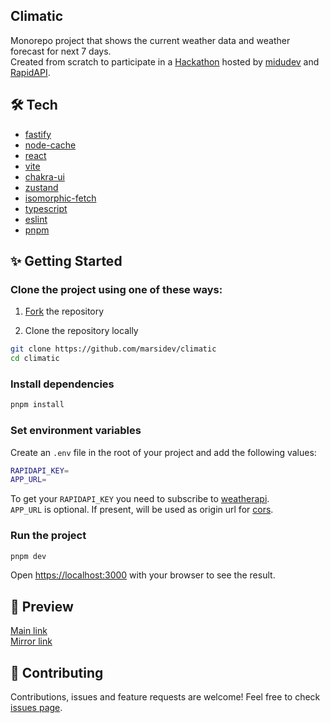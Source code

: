 ## Climatic
Monorepo project that shows the current weather data and weather forecast for next 7 days. <br />
Created from scratch to participate in a [Hackathon](https://www.twitch.tv/videos/1488279878) hosted by [midudev](https://www.github.com/midudev) and [RapidAPI](https://rapidapi.com).

## 🛠️ Tech
- [fastify](https://github.com/fastify/fastify)
- [node-cache](https://github.com/node-cache/node-cache)
- [react](https://github.com/facebook/react)
- [vite](https://github.com/vitejs/vite)
- [chakra-ui](https://github.com/chakra-ui/chakra-ui)
- [zustand](https://github.com/pmndrs/zustand)
- [isomorphic-fetch](https://github.com/matthew-andrews/isomorphic-fetch)
- [typescript](https://github.com/microsoft/TypeScript)
- [eslint](https://github.com/eslint/eslint)
- [pnpm](https://github.com/pnpm/pnpm)

## ✨ Getting Started

### Clone the project using one of these ways:
1. [Fork](https://github.com/marsidev/climatic/fork) the repository

2. Clone the repository locally
```bash
git clone https://github.com/marsidev/climatic
cd climatic
```

### Install dependencies
```bash
pnpm install
```

### Set environment variables
Create an `.env` file in the root of your project and add the following values:
```bash
RAPIDAPI_KEY=
APP_URL=
```

To get your `RAPIDAPI_KEY` you need to subscribe to [weatherapi](https://rapidapi.com/weatherapi/api/weatherapi-com/). <br />
`APP_URL` is optional. If present, will be used as origin url for [cors](https://github.com/fastify/fastify-cors).

### Run the project
```bash
pnpm dev
```

Open [https://localhost:3000](https://localhost:3000) with your browser to see the result.

## 🚀 Preview
[Main link](https://climatic-production.up.railway.app) <br />
[Mirror link](https://climatic.onrender.com)

## 🤝 Contributing
Contributions, issues and feature requests are welcome!
Feel free to check [issues page](https://github.com/marsidev/climatic/issues).
